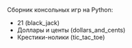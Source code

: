 Сборник консольных игр на Python:
* 21 (black_jack)
* Доллары и центы (dollars_and_cents)
* Крестики-нолики (tic_tac_toe)

